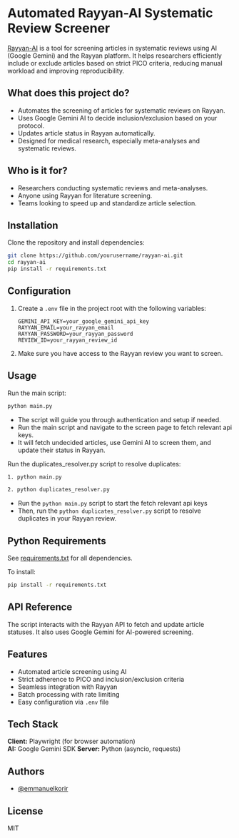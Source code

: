 # Automated Rayyan-AI Systematic Review Screener

[Rayyan-AI](https://rayyan.ai/) is a tool for screening articles in systematic reviews using AI (Google Gemini) and the Rayyan platform. It helps researchers efficiently include or exclude articles based on strict PICO criteria, reducing manual workload and improving reproducibility.

## What does this project do?

- Automates the screening of articles for systematic reviews on Rayyan.
- Uses Google Gemini AI to decide inclusion/exclusion based on your protocol.
- Updates article status in Rayyan automatically.
- Designed for medical research, especially meta-analyses and systematic reviews.

## Who is it for?

- Researchers conducting systematic reviews and meta-analyses.
- Anyone using Rayyan for literature screening.
- Teams looking to speed up and standardize article selection.

## Installation

Clone the repository and install dependencies:

```bash
git clone https://github.com/yourusername/rayyan-ai.git
cd rayyan-ai
pip install -r requirements.txt
```

## Configuration

1. Create a `.env` file in the project root with the following variables:

   ```
   GEMINI_API_KEY=your_google_gemini_api_key
   RAYYAN_EMAIL=your_rayyan_email
   RAYYAN_PASSWORD=your_rayyan_password
   REVIEW_ID=your_rayyan_review_id
   ```

2. Make sure you have access to the Rayyan review you want to screen.

## Usage

Run the main script:

```bash
python main.py
```

- The script will guide you through authentication and setup if needed.
- Run the main script and navigate to the screen page to fetch relevant api keys.
- It will fetch undecided articles, use Gemini AI to screen them, and update their status in Rayyan.

Run the duplicates_resolver.py script to resolve duplicates:

```bash
1. python main.py

2. python duplicates_resolver.py
```

- Run the `python main.py` script to start the fetch relevant api keys
- Then, run the `python duplicates_resolver.py` script to resolve duplicates in your Rayyan review.

## Python Requirements

See [requirements.txt](requirements.txt) for all dependencies.

To install:

```bash
pip install -r requirements.txt
```

## API Reference

The script interacts with the Rayyan API to fetch and update article statuses. It also uses Google Gemini for AI-powered screening.

## Features

- Automated article screening using AI
- Strict adherence to PICO and inclusion/exclusion criteria
- Seamless integration with Rayyan
- Batch processing with rate limiting
- Easy configuration via `.env` file

## Tech Stack

**Client:** Playwright (for browser automation)  
**AI:** Google Gemini SDK
**Server:** Python (asyncio, requests)

## Authors

- [@emmanuelkorir](https://www.github.com/emmanuelkorir)

## License

MIT
